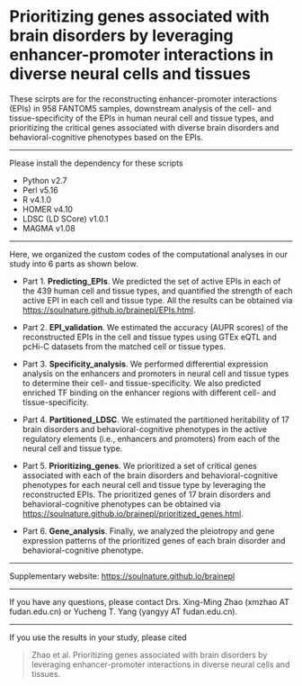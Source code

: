 # Prioritizing genes associated with brain disorders by leveraging enhancer-promoter interactions in diverse neural cells and tissues
These scirpts are for the reconstructing enhancer-promoter interactions (EPIs) in 958 FANTOM5 samples, downstream analysis of the cell- and tissue-specificity of the EPIs in human neural cell and tissue types, and prioritizing the critical genes associated with diverse brain disorders and behavioral-cognitive phenotypes based on the EPIs.

___
Please install the dependency for these scripts

- Python v2.7
- Perl v5.16
- R v4.1.0 
- HOMER v4.10
- LDSC (LD SCore) v1.0.1
- MAGMA v1.08

___
Here, we organized the custom codes of the computational analyses in our study into 6 parts as shown below.

- Part 1. <b>Predicting_EPIs</b>.
We predicted the set of active EPIs in each of the 439 human cell and tissue types, and quantified the strength of each active EPI in each cell and tissue type. All the results can be obtained via https://soulnature.github.io/brainepl/EPIs.html.

- Part 2. <b>EPI_validation</b>.
We estimated the accuracy (AUPR scores) of the reconstructed EPIs in the cell and tissue types using GTEx eQTL and pcHi-C datasets from the matched cell or tissue types.

- Part 3. <b>Specificity_analysis</b>.
We performed differential expression analysis on the enhancers and promoters in neural cell and tissue types to determine their cell- and tissue-specificity. We also predicted enriched TF binding on the enhancer regions with different cell- and tissue-specificity.

- Part 4. <b>Partitioned_LDSC</b>.
We estimated the partitioned heritability of 17 brain disorders and behavioral-cognitive phenotypes in the active regulatory elements (i.e., enhancers and promoters) from each of the neural cell and tissue type.

- Part 5. <b>Prioritizing_genes</b>.
We prioritized a set of critical genes associated with each of the brain disorders and behavioral-cognitive phenotypes for each neural cell and tissue type by leveraging the reconstructed EPIs. The prioritized genes of 17 brain disorders and behavioral-cognitive phenotypes can be obtained via https://soulnature.github.io/brainepl/prioritized_genes.html.

- Part 6. <b>Gene_analysis</b>.
Finally, we analyzed the pleiotropy and gene expression patterns of the prioritized genes of each brain disorder and behavioral-cognitive phenotype.

___
Supplementary website: https://soulnature.github.io/brainepl

___
If you have any questions, please contact Drs. Xing-Ming Zhao (xmzhao AT fudan.edu.cn) or Yucheng T. Yang (yangyy AT fudan.edu.cn).

___
If you use the results in your study, please cited
> Zhao et al. Prioritizing genes associated with brain disorders by leveraging enhancer-promoter interactions in diverse neural cells and tissues.


